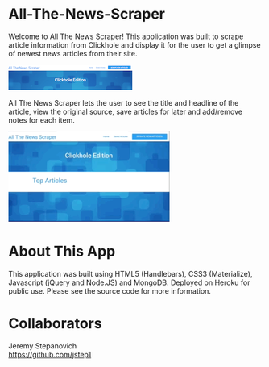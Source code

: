 # All-The-News-Scraper
Welcome to All The News Scraper! This application was built to scrape article information from Clickhole and display it for the user to get a glimpse of newest news articles from their site.

<img src = "./public/images/allthenews.png">

All The News Scraper lets the user to see the title and headline of the article, view the original source, save articles for later and add/remove notes for each item.

![allthenews](./public/images/allthenews.gif)

# About This App
This application was built using HTML5 (Handlebars), CSS3 (Materialize), Javascript (jQuery and Node.JS) and MongoDB. Deployed on Heroku for public use. Please see the source code for more information.

# Collaborators
Jeremy Stepanovich<br>
https://github.com/jstep1